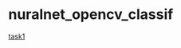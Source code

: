 # nuralnet_opencv_classif
[task1](https://github.com/nsmalimov/nuralnet_opencv_classif/blob/master/Alimov_tf_opencv.pdf)
